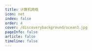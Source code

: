 ```yaml
---
title: 计算机网络
icon: net 
index: false
order: 4
cover: /discoverybackground/ocean3.jpg
pageInfo: false
article: false
timeline: false
---
```


<Catalog />

